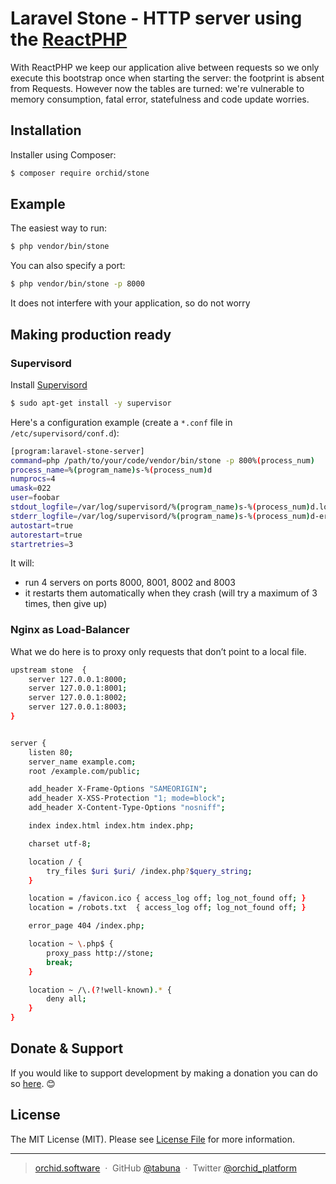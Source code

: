 

# Laravel Stone - HTTP server using the  <a href="https://reactphp.org" target="_blank">ReactPHP</a>



With ReactPHP we keep our application alive between requests so we only execute this bootstrap once when starting the server: the footprint is absent from Requests.
However now the tables are turned: we're vulnerable to memory consumption, fatal error, statefulness and code update worries.

## Installation

Installer using Composer:

```bash
$ composer require orchid/stone
```

## Example


The easiest way to run:

```bash
$ php vendor/bin/stone
```

You can also specify a port:

```bash
$ php vendor/bin/stone -p 8000
```

It does not interfere with your application, so do not worry

## Making production ready

### Supervisord

Install <a href="http://supervisord.org/" target="_blank">Supervisord</a>

```bash
$ sudo apt-get install -y supervisor
```

Here's a configuration example (create a `*.conf` file in `/etc/supervisord/conf.d`):


```bash
[program:laravel-stone-server]
command=php /path/to/your/code/vendor/bin/stone -p 800%(process_num)
process_name=%(program_name)s-%(process_num)d
numprocs=4
umask=022
user=foobar
stdout_logfile=/var/log/supervisord/%(program_name)s-%(process_num)d.log              ; stdout log path, NONE for none; default AUTO
stderr_logfile=/var/log/supervisord/%(program_name)s-%(process_num)d-error.log        ; stderr log path, NONE for none; default AUTO
autostart=true
autorestart=true
startretries=3
```

It will:

- run 4 servers on ports 8000, 8001, 8002 and 8003
- it restarts them automatically when they crash (will try a maximum of 3 times, then give up)

### Nginx as Load-Balancer

What we do here is to proxy only requests that don’t point to a local file.

```bash
upstream stone  {
    server 127.0.0.1:8000;
    server 127.0.0.1:8001;
    server 127.0.0.1:8002;
    server 127.0.0.1:8003;
}


server {
    listen 80;
    server_name example.com;
    root /example.com/public;

    add_header X-Frame-Options "SAMEORIGIN";
    add_header X-XSS-Protection "1; mode=block";
    add_header X-Content-Type-Options "nosniff";

    index index.html index.htm index.php;

    charset utf-8;

    location / {
        try_files $uri $uri/ /index.php?$query_string;
    }

    location = /favicon.ico { access_log off; log_not_found off; }
    location = /robots.txt  { access_log off; log_not_found off; }

    error_page 404 /index.php;

    location ~ \.php$ {
        proxy_pass http://stone;
        break;
    }

    location ~ /\.(?!well-known).* {
        deny all;
    }
}
```

## Donate & Support

If you would like to support development by making a donation you can do so [here](https://www.paypal.me/tabuna/10usd). &#x1F60A;

## License

The MIT License (MIT). Please see [License File](LICENSE) for more information.

---

> [orchid.software](https://orchid.software) &nbsp;&middot;&nbsp;
> GitHub [@tabuna](https://github.com/tabuna) &nbsp;&middot;&nbsp;
> Twitter [@orchid_platform](https://twitter.com/orchid_platform)
